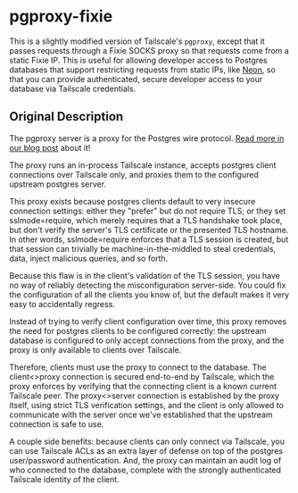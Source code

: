 # pgproxy-fixie

This is a slightly modified version of Tailscale's `pgproxy`, except that it
passes requests through a Fixie SOCKS proxy so that requests come from a static
Fixie IP. This is useful for allowing developer access to Postgres databases
that support restricting requests from static IPs, like
[Neon](https://neon.tech), so that you can provide authenticated, secure
developer access to your database via Tailscale credentials.

## Original Description

The pgproxy server is a proxy for the Postgres wire protocol. [Read
more in our blog
post](https://tailscale.com/blog/introducing-pgproxy/) about it!

The proxy runs an in-process Tailscale instance, accepts postgres
client connections over Tailscale only, and proxies them to the
configured upstream postgres server.

This proxy exists because postgres clients default to very insecure
connection settings: either they "prefer" but do not require TLS; or
they set sslmode=require, which merely requires that a TLS handshake
took place, but don't verify the server's TLS certificate or the
presented TLS hostname.  In other words, sslmode=require enforces that
a TLS session is created, but that session can trivially be
machine-in-the-middled to steal credentials, data, inject malicious
queries, and so forth.

Because this flaw is in the client's validation of the TLS session,
you have no way of reliably detecting the misconfiguration
server-side. You could fix the configuration of all the clients you
know of, but the default makes it very easy to accidentally regress.

Instead of trying to verify client configuration over time, this proxy
removes the need for postgres clients to be configured correctly: the
upstream database is configured to only accept connections from the
proxy, and the proxy is only available to clients over Tailscale.

Therefore, clients must use the proxy to connect to the database. The
client<>proxy connection is secured end-to-end by Tailscale, which the
proxy enforces by verifying that the connecting client is a known
current Tailscale peer. The proxy<>server connection is established by
the proxy itself, using strict TLS verification settings, and the
client is only allowed to communicate with the server once we've
established that the upstream connection is safe to use.

A couple side benefits: because clients can only connect via
Tailscale, you can use Tailscale ACLs as an extra layer of defense on
top of the postgres user/password authentication. And, the proxy can
maintain an audit log of who connected to the database, complete with
the strongly authenticated Tailscale identity of the client.
